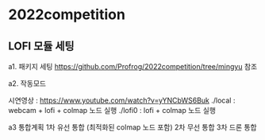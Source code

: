 # 2022competition

## LOFI 모듈 세팅 



a1. 패키지 세팅 https://github.com/Profrog/2022competition/tree/mingyu 참조

a2. 작동모드

시연영상 : https://www.youtube.com/watch?v=yYNCbWS6Buk
./local : webcam + lofi + colmap 노드 실행
./lofi0 : lofi + colmap 노드 실행

a3 통합계획
1차 유선 통합 (최적화된 colmap 노드 포함)
2차 무선 통합
3차 드론 통합
